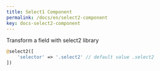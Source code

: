 ```yaml
---
title: Select1 Component
permalink: /docs/en/select2-component
key: docs-select2-component
---
```


Transform a field with select2 library

```php
@select2([
    'selector' => '.select2' // default value .select2
])
```
